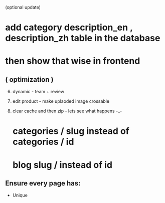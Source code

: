 (optional update)

# add category description_en , description_zh table in the database

# then show that wise in frontend

## ( optimization )

<!-- 1. materials category header desc full width -->
<!-- 2. business area sinlgle line in mobile , slide -->
<!-- 3. associalte logo slide -->
<!-- 4. footer logo hover change color to primary -->
<!-- 8. services - product image reduce gap . -->
<!-- 9. update address china , viyetnam -->
<!-- 11. search with title in blog -->
<!-- 8. services - popup image the only image. -->
<!-- 5. we are -- give video in public -->


6. dynamic - team + review
10. edit product - make uplaoded image crossable
11. clear cache and then zip - lets see what happens -_-


    # categories / slug instead of categories / id

    # blog slug / instead of id

## Ensure every page has:

-   Unique <title> and <meta description>.
-   A single <h1>.
-   Generate and submit a sitemap.xml to Google Search Console.
